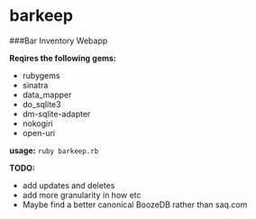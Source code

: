 barkeep
=======

###Bar Inventory Webapp

**Reqires the following gems:**
* rubygems
* sinatra
* data_mapper
* do_sqlite3
* dm-sqlite-adapter
* nokogiri
* open-uri

**usage:**
`ruby barkeep.rb`


**TODO:**
* add updates and deletes
* add more granularity in how  etc
* Maybe find a better canonical BoozeDB rather than saq.com
